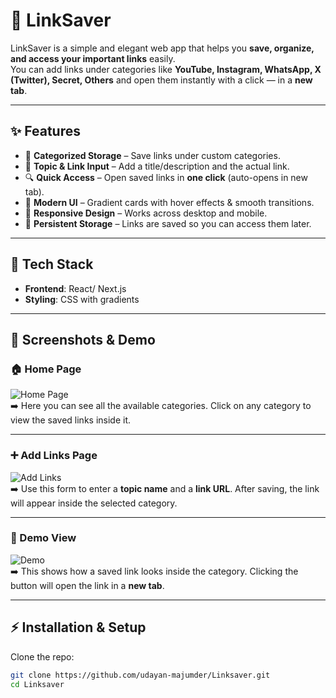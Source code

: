 # 🔗 LinkSaver

LinkSaver is a simple and elegant web app that helps you **save, organize, and access your important links** easily.  
You can add links under categories like **YouTube, Instagram, WhatsApp, X (Twitter), Secret, Others** and open them instantly with a click — in a **new tab**.

---

## ✨ Features

- 📂 **Categorized Storage** – Save links under custom categories.  
- 📝 **Topic & Link Input** – Add a title/description and the actual link.  
- 🔍 **Quick Access** – Open saved links in **one click** (auto-opens in new tab).  
- 🎨 **Modern UI** – Gradient cards with hover effects & smooth transitions.  
- 📱 **Responsive Design** – Works across desktop and mobile.  
- 💾 **Persistent Storage** – Links are saved so you can access them later.  

---

## 🚀 Tech Stack

- **Frontend**: React/ Next.js  
- **Styling**: CSS with gradients

---

## 📸 Screenshots & Demo

### 🏠 Home Page  
![Home Page](https://i.ibb.co/whmG1d3v/Screenshot-From-2025-08-17-17-07-14.png)  
➡️ Here you can see all the available categories. Click on any category to view the saved links inside it.  

---

### ➕ Add Links Page  
![Add Links](https://i.ibb.co/VpjHW181/Screenshot-From-2025-08-17-17-07-23.png)  
➡️ Use this form to enter a **topic name** and a **link URL**. After saving, the link will appear inside the selected category.  

---

### 📂 Demo View  
![Demo](https://i.ibb.co/LzFHJF39/Screenshot-From-2025-08-17-17-08-07.png)  
➡️ This shows how a saved link looks inside the category. Clicking the button will open the link in a **new tab**.  

---

## ⚡ Installation & Setup

Clone the repo:

```bash
git clone https://github.com/udayan-majumder/Linksaver.git
cd Linksaver
